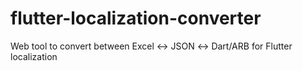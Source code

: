# flutter-localization-converter
Web tool to convert between Excel ↔ JSON ↔ Dart/ARB for Flutter localization
